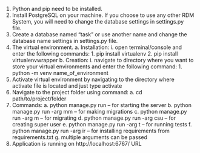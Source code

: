 1. Python and pip need to be installed.
2. Install PostgreSQL on your machine. If you choose to use any other RDM System, you will need to change the database settings in settings.py file.
3. Create a database named “task” or use another name and change the database name settings in settings.py file.
4. The virtual environment.
   a. Installation:
      i. open terminal/console and enter the following commands:
         1. pip install virtualenv
         2. pip install virtualenvwrapper
   b. Creation:
      i. navigate to directory where you want to store your virtual environments and enter the following command:
         1. python -m venv name_of_environment
5. Activate virtual environment by navigating to the directory where activate file is located and just type activate
6. Navigate to the project folder using command:
   a. cd path/to/project/folder
7. Commands:
   a. python manage.py run – for starting the server
   b. python manage.py run -arg mm – for making migrations
   c. python manage.py run -arg m – for migrating
   d. python manage.py run -arg csu – for creating super user
   e. python manage.py run -arg t – for running tests
   f. python manage.py run -arg ir – for installing requirements from requirements.txt
   g. multiple arguments can be passed
8. Application is running on  http://localhost:6767/ URL
